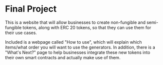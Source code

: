 # Final Project
This is a website that will allow businesses to create non-fungible and semi-fungible tokens, along with ERC 20 tokens, so that they can use them for their use cases.

Included is a webpage called "How to use", which will explain which items/what order you will want to use the generators. In addition, there is a "What's Next?" page to help businesses integrate these new tokens into their own smart contracts and actually make use of them.